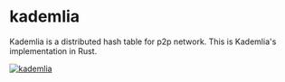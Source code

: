 # kademlia

Kademlia is a distributed hash table for p2p network. This is Kademlia's implementation in Rust.

[![kademlia](https://github.com/SarthakMakhija/kademlia/actions/workflows/build.yml/badge.svg)](https://github.com/SarthakMakhija/kademlia/actions/workflows/build.yml)
